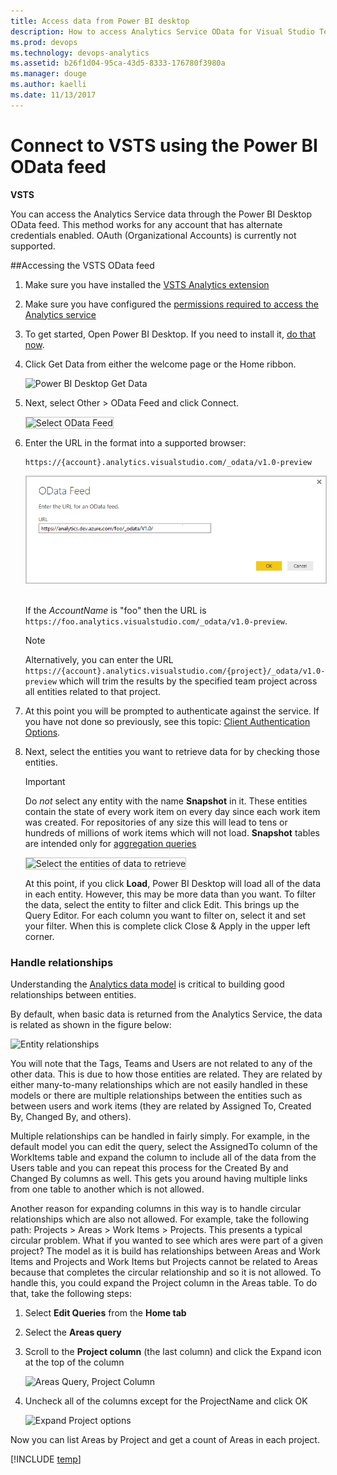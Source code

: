 ```yaml
---
title: Access data from Power BI desktop  
description: How to access Analytics Service OData for Visual Studio Team Services (VSTS) from Power BI Desktop OData feed  
ms.prod: devops
ms.technology: devops-analytics
ms.assetid: b26f1d04-95ca-43d5-8333-176780f3980a  
ms.manager: douge
ms.author: kaelli
ms.date: 11/13/2017
---
```


# Connect to VSTS using the Power BI OData feed

**VSTS** 

You can access the Analytics Service data through the Power BI Desktop OData feed. This method works for any account that has alternate credentials enabled. OAuth (Organizational Accounts) is currently not supported. 

##Accessing the VSTS OData feed
1. Make sure you have installed the [VSTS Analytics extension](https://marketplace.visualstudio.com/items?itemName=ms.vss-analytics)

2. Make sure you have configured the [permissions required to access the Analytics service](../analytics/analytics-security.md)

3. To get started, Open Power BI Desktop. If you need to install it, [do that now](https://powerbi.microsoft.com/desktop).  

4. Click Get Data from either the welcome page or the Home ribbon.  

	![Power BI Desktop Get Data ](_img/access-analytics-pbi-get-data.png)  

5. Next, select Other > OData Feed and click Connect.  

	<img src="_img/pbi2.png" alt="Select OData Feed" style="border: 1px solid #C3C3C3;" />  

6.	Enter the URL in the format into a supported browser:  

	```OData
	https://{account}.analytics.visualstudio.com/_odata/v1.0-preview
	```  

	<img src="_img/pbi3.png" alt="Select OData Feed" style="border: 1px solid #C3C3C3;" />   

	If the *AccountName* is "foo" then the URL is ```https://foo.analytics.visualstudio.com/_odata/v1.0-preview```.

	>[!NOTE]  
	>Alternatively, you can enter the URL ```https://{account}.analytics.visualstudio.com/{project}/_odata/v1.0-preview``` which will trim the results by the specified team project across all entities related to that project.  

7. At this point you will be prompted to authenticate against the service. If you have not done so previously, see this topic: [Client Authentication Options](../analytics/client-authentication-options.md).  
8. Next, select the entities you want to retrieve data for by checking those entities.

	>[!IMPORTANT]  
	>Do *not* select any entity with the name **Snapshot** in it. These entities contain the state of every work item on every day since each work item was created. For repositories of any size this will lead to tens or hundreds of millions of work items which will not load. **Snapshot** tables are intended only for [aggregation queries](../extend-analytics/odata-query-guidelines.md)

	<img src="_img/pbi4.png" alt="Select the entities of data to retrieve" style="border: 1px solid #C3C3C3;" /> 

	At this point, if you click **Load**, Power BI Desktop will load all of the data in each entity. However, this may be more data than you want. To filter the data, select the entity to filter and click Edit. This brings up the Query Editor. For each column you want to filter on, select it and set your filter. When this is complete click Close & Apply in the upper left corner.  

### Handle relationships

Understanding the [Analytics data model](../extend-analytics/data-model-analytics-service.md) is critical to building good relationships between entities. 

By default, when basic data is returned from the Analytics Service, the data is related as shown in the figure below:

![Entity relationships](_img/pbi-relationships.png)  

You will note that the Tags, Teams and Users are not related to any of the other data. This is due to how those entities
are related. They are related by either many-to-many relationships which are not easily handled in these models or 
there are multiple relationships between the entities such as between users and work items (they are related by Assigned To,
Created By, Changed By, and others).

Multiple relationships can be handled in fairly simply. For example, in the default model you can edit the query, select the
AssignedTo column of the WorkItems table and expand the column to include all of the data from the Users table and you can repeat
this process for the Created By and Changed By columns as well. This gets you around having multiple links from one table to another
which is not allowed.

Another reason for expanding columns in this way is to handle circular relationships which are also not allowed. For example, 
take the following path: Projects > Areas > Work Items > Projects. This presents a typical circular problem. What if you
wanted to see which ares were part of a given project? The model as it is build has relationships between Areas and Work Items and 
Projects and Work Items but Projects cannot be related to Areas because that completes the circular relationship and so it is 
not allowed. To handle this, you could expand the Project column in the Areas table. To do that, take the following steps:

1. Select **Edit Queries** from the **Home tab**  
2. Select the **Areas query**  
3. Scroll to the **Project column** (the last column) and click the Expand icon at the top of the column  

    ![Areas Query, Project Column](_img/pbi-relationships-2.png) 

4. Uncheck all of the columns except for the ProjectName and click OK

    ![Expand Project options](_img/pbi-relationships-3.png) 

Now you can list Areas by Project and get a count of Areas in each project.

[!INCLUDE [temp](../../_shared/help-support-shared.md)] 